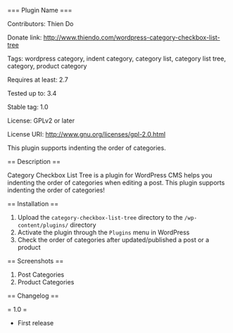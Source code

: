 === Plugin Name ===

Contributors: Thien Do

Donate link: http://www.thiendo.com/wordpress-category-checkbox-list-tree

Tags: wordpress category, indent category, category list, category list tree, category, product category

Requires at least: 2.7

Tested up to: 3.4

Stable tag: 1.0

License: GPLv2 or later

License URI: http://www.gnu.org/licenses/gpl-2.0.html

This plugin supports indenting the order of categories.

== Description ==

Category Checkbox List Tree is a plugin for WordPress CMS helps you indenting the order of categories when editing a post.
This plugin supports indenting the order of categories!

== Installation ==

1. Upload the `category-checkbox-list-tree` directory to the `/wp-content/plugins/` directory
2. Activate the plugin through the `Plugins` menu in WordPress
3. Check the order of categories after updated/published a post or a product

== Screenshots ==

1. Post Categories
2. Product Categories

== Changelog ==

= 1.0 =
* First release
